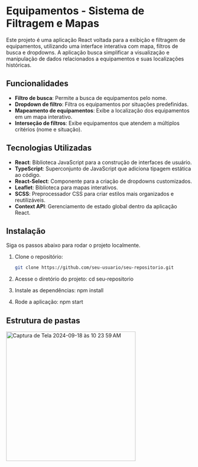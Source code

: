 # Equipamentos - Sistema de Filtragem e Mapas

Este projeto é uma aplicação React voltada para a exibição e filtragem de equipamentos, utilizando uma interface interativa com mapa, filtros de busca e dropdowns. A aplicação busca simplificar a visualização e manipulação de dados relacionados a equipamentos e suas localizações históricas.

## Funcionalidades

- **Filtro de busca**: Permite a busca de equipamentos pelo nome.
- **Dropdown de filtro**: Filtra os equipamentos por situações predefinidas.
- **Mapeamento de equipamentos**: Exibe a localização dos equipamentos em um mapa interativo.
- **Interseção de filtros**: Exibe equipamentos que atendem a múltiplos critérios (nome e situação).

## Tecnologias Utilizadas

- **React**: Biblioteca JavaScript para a construção de interfaces de usuário.
- **TypeScript**: Superconjunto de JavaScript que adiciona tipagem estática ao código.
- **React-Select**: Componente para a criação de dropdowns customizados.
- **Leaflet**: Biblioteca para mapas interativos.
- **SCSS**: Preprocessador CSS para criar estilos mais organizados e reutilizáveis.
- **Context API**: Gerenciamento de estado global dentro da aplicação React.

## Instalação

Siga os passos abaixo para rodar o projeto localmente.

1. Clone o repositório:

   ```bash
   git clone https://github.com/seu-usuario/seu-repositorio.git

2. Acesse o diretório do projeto:
    cd seu-repositorio

3. Instale as dependências:
    npm install

4. Rode a aplicação:
    npm start

## Estrutura de pastas
<img width="350" alt="Captura de Tela 2024-09-18 às 10 23 59 AM" src="https://github.com/user-attachments/assets/2f5e80c9-7d7e-4100-be3e-bdf33994e36a">


